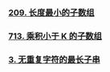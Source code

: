 ### [209. 长度最小的子数组](https://leetcode.cn/problems/minimum-size-subarray-sum/)
### [713. 乘积小于 K 的子数组](https://leetcode.cn/problems/subarray-product-less-than-k/)

### [3. 无重复字符的最长子串](https://leetcode.cn/problems/longest-substring-without-repeating-characters/)

